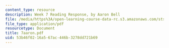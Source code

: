 ```yaml
---
content_type: resource
description: Week 7 Reading Response, by Aaron Bell
file: /media/https%3A/open-learning-course-data-rc.s3.amazonaws.com/sts-035-the-history-of-computing-spring-2004/53b46f0216a567ac446b3278dd721b69_7aaron.pdf
file_type: application/pdf
resourcetype: Document
title: 7aaron.pdf
uid: 53b46f02-16a5-67ac-446b-3278dd721b69
---
```

